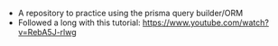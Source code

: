 * A repository to practice using the prisma query builder/ORM
* Followed a long with this tutorial: https://www.youtube.com/watch?v=RebA5J-rlwg